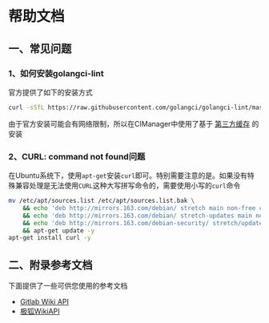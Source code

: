 # 帮助文档

## 一、常见问题

### 1、如何安装golangci-lint
官方提供了如下的安装方式

```bash
curl -sSfL https://raw.githubusercontent.com/golangci/golangci-lint/master/install.sh | sh -s -- -b $(go env GOPATH)/bin v1.46.2
```

由于官方安装可能会有网络限制，所以在CIManager中使用了基于 [第三方缓存](https://github.com/WGrape/cache) 的安装

### 2、CURL: command not found问题
在Ubuntu系统下，使用```apt-get```安装```curl```即可。特别需要注意的是。如果没有特殊兼容处理是无法使用```CURL```这种大写拼写命令的，需要使用小写的```curl```命令

```bash
mv /etc/apt/sources.list /etc/apt/sources.list.bak \
    && echo 'deb http://mirrors.163.com/debian/ stretch main non-free contrib' > /etc/apt/sources.list \
    && echo 'deb http://mirrors.163.com/debian/ stretch-updates main non-free contrib' >> /etc/apt/sources.list \
    && echo 'deb http://mirrors.163.com/debian-security/ stretch/updates main non-free contrib' >> /etc/apt/sources.list \
    && apt-get update -y
apt-get install curl -y
```

## 二、附录参考文档
下面提供了一些可供您使用的参考文档

- [Gitlab Wiki API](https://docs.gitlab.cn/jh/api/wikis.html)
- [极狐WikiAPI](https://docs.gitlab.cn/jh/api/wikis.html)